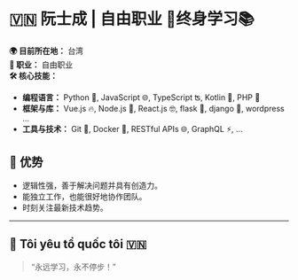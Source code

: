 # 🇻🇳 阮士成 | 自由职业 🎉终身学习📚

**🌍 目前所在地：** 台湾  
**💼 职业：** 自由职业  
**🛠️ 核心技能：**  
- **编程语言：** Python 🐍, JavaScript 🌐, TypeScript ʦ, Kotlin 📱, PHP 🐘  
- **框架与库：** Vue.js 🔥, Node.js 🚀, React.js 🤓, flask 🐍, django 🐍, wordpress ...  
- **工具与技术：** Git 🌳, Docker 🐳, RESTful APIs 🌐, GraphQL ⚡, ...  

## 🌟 优势
- 逻辑性强，善于解决问题并具有创造力。  
- 能独立工作，也能很好地协作团队。  
- 时刻关注最新技术趋势。  

---
## 🧸 Tôi yêu tổ quốc tôi 🇻🇳
> “永远学习，永不停步！”

